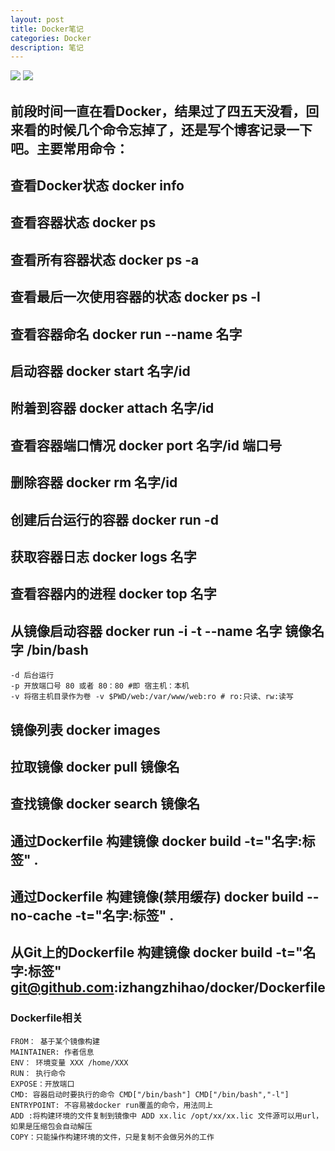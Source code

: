 ```yaml
---
layout: post
title: Docker笔记
categories: Docker
description: 笔记
---
```

[![](https://images.microbadger.com/badges/image/izhangzhihao/spring-cloud.svg)](https://hub.docker.com/r/izhangzhihao/spring-cloud/) [![](https://images.microbadger.com/badges/version/izhangzhihao/spring-cloud.svg)](https://hub.docker.com/r/izhangzhihao/spring-cloud/)

## 前段时间一直在看Docker，结果过了四五天没看，回来看的时候几个命令忘掉了，还是写个博客记录一下吧。主要常用命令：

## 查看Docker状态 docker info

## 查看容器状态 docker ps

## 查看所有容器状态 docker ps -a

## 查看最后一次使用容器的状态 docker ps -l

## 查看容器命名 docker run --name 名字

## 启动容器 docker start 名字/id

## 附着到容器 docker attach 名字/id

## 查看容器端口情况 docker port 名字/id 端口号

## 删除容器 docker rm 名字/id

## 创建后台运行的容器 docker run -d

## 获取容器日志 docker logs 名字

## 查看容器内的进程 docker top 名字

## 从镜像启动容器 docker run -i -t --name 名字 镜像名字 /bin/bash

    -d 后台运行
    -p 开放端口号 80 或者 80：80 #即 宿主机：本机
    -v 将宿主机目录作为卷 -v $PWD/web:/var/www/web:ro # ro:只读、rw:读写

## 镜像列表 docker images

## 拉取镜像 docker pull 镜像名

## 查找镜像 docker search 镜像名

## 通过Dockerfile 构建镜像 docker build -t="名字:标签" .

## 通过Dockerfile 构建镜像(禁用缓存) docker build  --no-cache -t="名字:标签" .

## 从Git上的Dockerfile 构建镜像 docker build -t="名字:标签" git@github.com:izhangzhihao/docker/Dockerfile

### Dockerfile相关

    FROM： 基于某个镜像构建
    MAINTAINER: 作者信息
    ENV： 环境变量 XXX /home/XXX
    RUN： 执行命令
    EXPOSE：开放端口
    CMD: 容器启动时要执行的命令 CMD["/bin/bash"] CMD["/bin/bash","-l"]
    ENTRYPOINT: 不容易被docker run覆盖的命令，用法同上
    ADD :将构建环境的文件复制到镜像中 ADD xx.lic /opt/xx/xx.lic 文件源可以用url，如果是压缩包会自动解压
    COPY：只能操作构建环境的文件，只是复制不会做另外的工作
